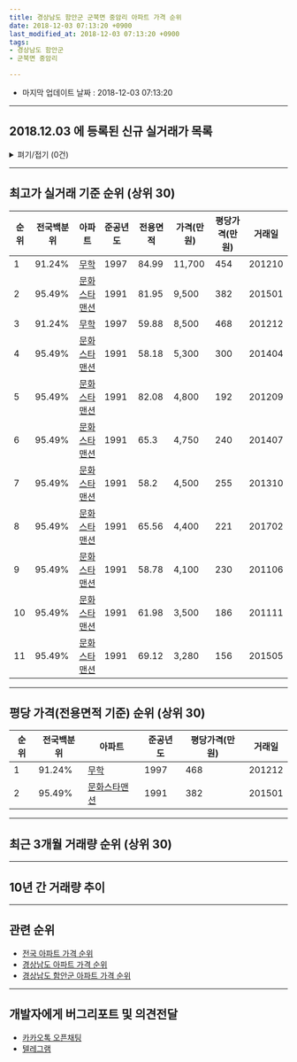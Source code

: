 ```yaml
---
title: 경상남도 함안군 군북면 중암리 아파트 가격 순위
date: 2018-12-03 07:13:20 +0900
last_modified_at: 2018-12-03 07:13:20 +0900
tags:
- 경상남도 함안군
- 군북면 중암리

---
```


* 마지막 업데이트 날짜 : 2018-12-03 07:13:20

---

## 2018.12.03 에 등록된 신규 실거래가 목록

<details>
<summary>펴기/접기 (0건)</summary>
<div markdown="1">

|아파트|전국백분위|준공년도|전용면적|가격(만원)|평당가격(만원)|거래일|
|---|---|---|---|---|---|---|
|없음|||||||


</div>
</details>

---

## 최고가 실거래 기준 순위 (상위 30)


|순위|전국백분위|아파트|준공년도|전용면적|가격(만원)|평당가격(만원)|거래일|
|---|---|---|---|---|---|---|---|
|1|91.24%|[무학](https://search.naver.com/search.naver?query=%EA%B2%BD%EC%83%81%EB%82%A8%EB%8F%84+%ED%95%A8%EC%95%88%EA%B5%B0+%EA%B5%B0%EB%B6%81%EB%A9%B4+%EC%A4%91%EC%95%94%EB%A6%AC+%EB%AC%B4%ED%95%99)|1997|84.99|11,700|454|201210|
|2|95.49%|[문화스타맨션](https://search.naver.com/search.naver?query=%EA%B2%BD%EC%83%81%EB%82%A8%EB%8F%84+%ED%95%A8%EC%95%88%EA%B5%B0+%EA%B5%B0%EB%B6%81%EB%A9%B4+%EC%A4%91%EC%95%94%EB%A6%AC+%EB%AC%B8%ED%99%94%EC%8A%A4%ED%83%80%EB%A7%A8%EC%85%98)|1991|81.95|9,500|382|201501|
|3|91.24%|[무학](https://search.naver.com/search.naver?query=%EA%B2%BD%EC%83%81%EB%82%A8%EB%8F%84+%ED%95%A8%EC%95%88%EA%B5%B0+%EA%B5%B0%EB%B6%81%EB%A9%B4+%EC%A4%91%EC%95%94%EB%A6%AC+%EB%AC%B4%ED%95%99)|1997|59.88|8,500|468|201212|
|4|95.49%|[문화스타맨션](https://search.naver.com/search.naver?query=%EA%B2%BD%EC%83%81%EB%82%A8%EB%8F%84+%ED%95%A8%EC%95%88%EA%B5%B0+%EA%B5%B0%EB%B6%81%EB%A9%B4+%EC%A4%91%EC%95%94%EB%A6%AC+%EB%AC%B8%ED%99%94%EC%8A%A4%ED%83%80%EB%A7%A8%EC%85%98)|1991|58.18|5,300|300|201404|
|5|95.49%|[문화스타맨션](https://search.naver.com/search.naver?query=%EA%B2%BD%EC%83%81%EB%82%A8%EB%8F%84+%ED%95%A8%EC%95%88%EA%B5%B0+%EA%B5%B0%EB%B6%81%EB%A9%B4+%EC%A4%91%EC%95%94%EB%A6%AC+%EB%AC%B8%ED%99%94%EC%8A%A4%ED%83%80%EB%A7%A8%EC%85%98)|1991|82.08|4,800|192|201209|
|6|95.49%|[문화스타맨션](https://search.naver.com/search.naver?query=%EA%B2%BD%EC%83%81%EB%82%A8%EB%8F%84+%ED%95%A8%EC%95%88%EA%B5%B0+%EA%B5%B0%EB%B6%81%EB%A9%B4+%EC%A4%91%EC%95%94%EB%A6%AC+%EB%AC%B8%ED%99%94%EC%8A%A4%ED%83%80%EB%A7%A8%EC%85%98)|1991|65.3|4,750|240|201407|
|7|95.49%|[문화스타맨션](https://search.naver.com/search.naver?query=%EA%B2%BD%EC%83%81%EB%82%A8%EB%8F%84+%ED%95%A8%EC%95%88%EA%B5%B0+%EA%B5%B0%EB%B6%81%EB%A9%B4+%EC%A4%91%EC%95%94%EB%A6%AC+%EB%AC%B8%ED%99%94%EC%8A%A4%ED%83%80%EB%A7%A8%EC%85%98)|1991|58.2|4,500|255|201310|
|8|95.49%|[문화스타맨션](https://search.naver.com/search.naver?query=%EA%B2%BD%EC%83%81%EB%82%A8%EB%8F%84+%ED%95%A8%EC%95%88%EA%B5%B0+%EA%B5%B0%EB%B6%81%EB%A9%B4+%EC%A4%91%EC%95%94%EB%A6%AC+%EB%AC%B8%ED%99%94%EC%8A%A4%ED%83%80%EB%A7%A8%EC%85%98)|1991|65.56|4,400|221|201702|
|9|95.49%|[문화스타맨션](https://search.naver.com/search.naver?query=%EA%B2%BD%EC%83%81%EB%82%A8%EB%8F%84+%ED%95%A8%EC%95%88%EA%B5%B0+%EA%B5%B0%EB%B6%81%EB%A9%B4+%EC%A4%91%EC%95%94%EB%A6%AC+%EB%AC%B8%ED%99%94%EC%8A%A4%ED%83%80%EB%A7%A8%EC%85%98)|1991|58.78|4,100|230|201106|
|10|95.49%|[문화스타맨션](https://search.naver.com/search.naver?query=%EA%B2%BD%EC%83%81%EB%82%A8%EB%8F%84+%ED%95%A8%EC%95%88%EA%B5%B0+%EA%B5%B0%EB%B6%81%EB%A9%B4+%EC%A4%91%EC%95%94%EB%A6%AC+%EB%AC%B8%ED%99%94%EC%8A%A4%ED%83%80%EB%A7%A8%EC%85%98)|1991|61.98|3,500|186|201111|
|11|95.49%|[문화스타맨션](https://search.naver.com/search.naver?query=%EA%B2%BD%EC%83%81%EB%82%A8%EB%8F%84+%ED%95%A8%EC%95%88%EA%B5%B0+%EA%B5%B0%EB%B6%81%EB%A9%B4+%EC%A4%91%EC%95%94%EB%A6%AC+%EB%AC%B8%ED%99%94%EC%8A%A4%ED%83%80%EB%A7%A8%EC%85%98)|1991|69.12|3,280|156|201505|


---

## 평당 가격(전용면적 기준) 순위 (상위 30)


|순위|전국백분위|아파트|준공년도|평당가격(만원)|거래일|
|---|---|---|---|---|---|
|1|91.24%|[무학](https://search.naver.com/search.naver?query=%EA%B2%BD%EC%83%81%EB%82%A8%EB%8F%84+%ED%95%A8%EC%95%88%EA%B5%B0+%EA%B5%B0%EB%B6%81%EB%A9%B4+%EC%A4%91%EC%95%94%EB%A6%AC+%EB%AC%B4%ED%95%99)|1997|468|201212|
|2|95.49%|[문화스타맨션](https://search.naver.com/search.naver?query=%EA%B2%BD%EC%83%81%EB%82%A8%EB%8F%84+%ED%95%A8%EC%95%88%EA%B5%B0+%EA%B5%B0%EB%B6%81%EB%A9%B4+%EC%A4%91%EC%95%94%EB%A6%AC+%EB%AC%B8%ED%99%94%EC%8A%A4%ED%83%80%EB%A7%A8%EC%85%98)|1991|382|201501|


---

## 최근 3개월 거래량 순위 (상위 30)


<div style="width:100%;">
    <canvas id="deal_count_ranking" height="250"></canvas>
</div>


<script>
new Chart(document.getElementById("deal_count_ranking"), {
    type: 'horizontalBar',
    data: {
        labels: ['문화스타맨션'],
        datasets: [{
            label: '실거래 수',
            data: [1],
            borderColor: "rgba(255, 0, 128, 1)",
            backgroundColor: "rgba(255, 0, 128, 0.5)",
            fill: false,
        }]
    },
    options: {
        responsive: true,
        title: {
            display: true,
            text: '최근 3개월 거래량 순위'
        },
        tooltips: {
            mode: 'index',
            intersect: false,
            callbacks: {
                title: function(tooltipItems, data) {
                    return "실거래 수:";
                },
                label: function(tooltipItem, data) {
                    return data.labels[tooltipItem.index] + ": " + tooltipItem.xLabel;
                }
            }
        },
        hover: {
            mode: 'nearest',
            intersect: true
        },
        scales: {
            xAxes: [{
                display: true,
                scaleLabel: {
                    display: true,
                    labelString: '실거래 수'
                },
                ticks: {
                    suggestedMin: 0,
                }
            }],
            yAxes: [{
                display: true,
                ticks: {
                    autoSkip: false,
                    callback: function(value, index, values) {
                        if (value.length > 15)
                            return value.substr(0, 13) + "...";
                        else
                            return value;
                    }
                },
                scaleLabel: {
                    display: false,
                }
            }]
        }
    }
});

</script>


---

## 10년 간 거래량 추이


<div style="width:100%;">
    <canvas id="deal_progress" height="250"></canvas>
</div>

<script>
new Chart(document.getElementById("deal_progress"), {
    type: 'line',
    data: {
        labels: ['200812','200901','200902','200903','200904','200905','200906','200907','200908','200909','200910','200911','200912','201001','201002','201003','201004','201005','201006','201007','201008','201009','201010','201011','201012','201101','201102','201103','201104','201105','201106','201107','201108','201109','201110','201111','201112','201201','201202','201203','201204','201205','201206','201207','201208','201209','201210','201211','201212','201301','201302','201303','201304','201305','201306','201307','201308','201309','201310','201311','201312','201401','201402','201403','201404','201405','201406','201407','201408','201409','201410','201411','201412','201501','201502','201503','201504','201505','201506','201507','201508','201509','201510','201511','201512','201601','201602','201603','201604','201605','201606','201607','201608','201609','201610','201611','201612','201701','201702','201703','201704','201705','201706','201707','201708','201709','201710','201711','201712','201801','201802','201803','201804','201805','201806','201807','201808','201809','201810','201811','201812'],
        datasets: [{
            label: '실거래 수',
            pointRadius: 1,
            data: [0, 0, 1, 0, 0, 0, 0, 1, 0, 0, 2, 0, 0, 0, 3, 1, 0, 1, 0, 0, 0, 0, 0, 0, 0, 0, 0, 0, 0, 0, 1, 1, 0, 0, 0, 2, 1, 0, 0, 1, 1, 0, 0, 0, 0, 1, 1, 0, 1, 0, 1, 1, 0, 0, 0, 0, 0, 0, 1, 0, 0, 0, 0, 0, 1, 0, 0, 1, 0, 0, 0, 0, 1, 1, 0, 0, 0, 1, 0, 0, 0, 0, 0, 0, 0, 0, 1, 1, 1, 0, 0, 0, 0, 0, 0, 0, 0, 1, 1, 0, 0, 0, 0, 0, 0, 0, 0, 0, 0, 0, 0, 0, 1, 0, 0, 0, 0, 0, 1, 0, 0],
            borderColor: "rgba(255, 201, 14, 1)",
            backgroundColor: "rgba(255, 201, 14, 0.5)",
            fill: true,
        }]
    },
    options: {
        responsive: true,
        title: {
            display: true,
            text: '10년간 거래량 추이'
        },
        tooltips: {
            mode: 'index',
            intersect: false,
        },
        hover: {
            mode: 'nearest',
            intersect: true
        },
        scales: {
            xAxes: [{
                display: true,
                scaleLabel: {
                    display: true,
                    labelString: '년/월'
                }
            }],
            yAxes: [{
                display: true,
                ticks: {
                    suggestedMin: 0,
                },
                scaleLabel: {
                    display: true,
                    labelString: '실거래 수'
                }
            }]
        }
    }
});

</script>


---

## 관련 순위

- [전국 아파트 가격 순위](https://inasie.github.io/apt-ranking/전국)
- [경상남도 아파트 가격 순위](https://inasie.github.io/apt-ranking/경상남도)
- [경상남도 함안군 아파트 가격 순위](https://inasie.github.io/apt-ranking/경상남도-함안군)


---

## 개발자에게 버그리포트 및 의견전달

- [카카오톡 오픈채팅](https://open.kakao.com/o/gLJUAP4)
- [텔레그램](https://t.me/inasie)

